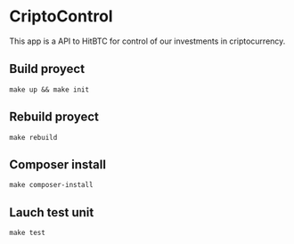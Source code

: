 # CriptoControl

This app is a API to HitBTC for control of our investments in criptocurrency.

## Build proyect

`make up && make init`

## Rebuild proyect

`make rebuild`

## Composer install 

`make composer-install`

## Lauch test unit

`make test`
